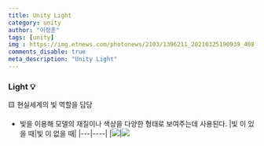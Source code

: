 ```yaml
---
title: Unity Light
category: unity
author: "이정훈"
tags: [unity]
img : https://img.etnews.com/photonews/2103/1396211_20210325190939_408_0012.jpg
comments_disable: true
meta_description: "Unity Light"
---
```


###  Light 💡
🟨 현실세계의 빛 역할을 담당
- 빛을 이용해 모델의 재질이나 색상을 다양한 형태로 보여주는데 사용된다.
|빛 이 있을 때|빛 이 없을 때|
|---|----|
|![](https://i.imgur.com/yhzcplD.png)|![](https://i.imgur.com/uKhdj9M.png)

